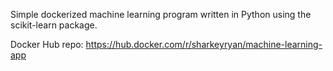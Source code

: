 Simple dockerized machine learning program written in Python using the scikit-learn package.

Docker Hub repo: https://hub.docker.com/r/sharkeyryan/machine-learning-app
